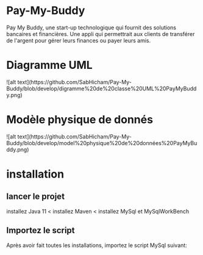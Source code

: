 <h1>Pay-My-Buddy</h1>
Pay My Buddy, une start-up technologique qui fournit des solutions bancaires et financières.
Une appli qui permettrait aux clients de transférer de l'argent pour gérer leurs finances ou payer leurs amis.
<h1>Diagramme UML</h1>
![alt text](https://github.com/SabHicham/Pay-My-Buddy/blob/develop/digramme%20de%20classe%20UML%20PayMyBuddy.png)
<h1>Modèle physique de donnés</h1>
![alt text](https://github.com/SabHicham/Pay-My-Buddy/blob/develop/model%20physique%20de%20données%20PayMyBuddy.png)
<h1>installation</h1>
<h2>lancer le projet</h2>
installez Java 11
<
installez Maven
<
installez MySql et MySqlWorkBench
<h2>Importez le script</h2>
Après avoir fait toutes les installations, importez le script MySql suivant:



